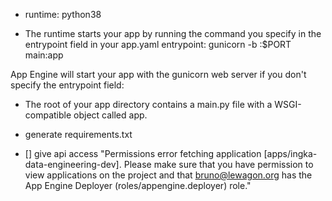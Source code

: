 - runtime: python38

- The runtime starts your app by running the command you specify in the entrypoint field in your app.yaml
entrypoint: gunicorn -b :$PORT main:app

App Engine will start your app with the gunicorn web server if you don't specify the entrypoint field:
- The root of your app directory contains a main.py file with a WSGI-compatible object called app.


- generate requirements.txt

- [] give api access "Permissions error fetching application [apps/ingka-data-engineering-dev]. Please make sure that you have permission to view applications on the project and that bruno@lewagon.org has the App Engine Deployer (roles/appengine.deployer) role."
